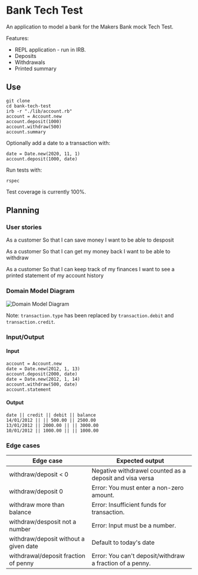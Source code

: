 # Bank Tech Test

An application to model a bank for the Makers Bank mock Tech Test.

Features:
 - REPL application - run in IRB.
 - Deposits
 - Withdrawals 
 - Printed summary

 ## Use

 ```shell
git clone 
cd bank-tech-test
irb -r "./lib/account.rb"
account = Account.new
account.deposit(1000)
account.withdraw(500)
account.summary
 ```

Optionally add a date to a transaction with:

```shell
date = Date.new(2020, 11, 1)
account.deposit(1000, date)
```

Run tests with:

```shell
rspec
```

Test coverage is currently 100%.



## Planning

### User stories

As a customer
So that I can save money
I want to be able to desposit

As a customer
So that I can get my money back
I want to be able to withdraw

As a customer
So that I can keep track of my finances
I want to see a printed statement of my account history

### Domain Model Diagram

![Domain Model Diagram](https://i.imgur.com/peHaEJb.png)

Note: ``transaction.type`` has been replaced by ``transaction.debit`` and ``transaction.credit``.

### Input/Output

#### Input
```
account = Account.new
date = Date.new(2012, 1, 13)
account.deposit(2000, date)
date = Date.new(2012, 1, 14)
account.withdraw(500, date)
account.statement
```

#### Output

```
date || credit || debit || balance
14/01/2012 || || 500.00 || 2500.00
13/01/2012 || 2000.00 || || 3000.00
10/01/2012 || 1000.00 || || 1000.00
```

### Edge cases

| Edge case | Expected output |
|-----------|-----------------|
| withdraw/deposit < 0 | Negative withdrawel counted as a deposit and visa versa|
| withdraw/deposit 0 | Error: You must enter a non-zero amount.|
| withdraw more than balance | Error: Insufficient funds for transaction.| 
| withdraw/desposit not a number | Error: Input must be a number. |
| withdraw/deposit without a given date | Default to today's date |
| withdrawal/deposit fraction of penny | Error: You can't deposit/withdraw a fraction of a penny. |